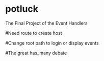 potluck
=======

The Final Project of the Event Handlers

#Need route to create host

#Change root path to login or display events

#The great has_many debate




<!-- mailer_notes.txt

Thus hast the great Loueth spoken:

config.action_mailer.delivery_method = :smtp
config.action_mailer.smtp_settings = {
  address:              'smtp.mandrill.com',
  port:                 587,
  domain:               'example.com',
  user_name:            '<username>',
  password:             '<password>',
  authentication:       'plain',
  enable_starttls_auto: true

Rails Docs Example:

class UserMailer < ActionMailer::Base
  default from: 'notifications@example.com'

  def welcome_email(user)
    @user = user
    @url  = 'http://example.com/login'
    mail(to: @user.email, subject: 'Welcome to My Awesome Site')
  end
end

A SO link about ActionMailer mass emails:

http://stackoverflow.com/questions/9533104/send-emails-to-multiple-recipients-actionmailer
 -->